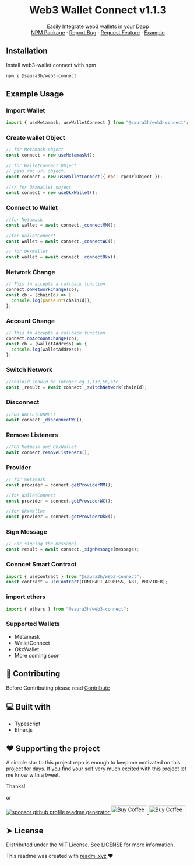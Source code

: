 <h1 align="center">
  Web3 Wallet Connect v1.1.3
</h1>
<p align="center">
   Easily Integrate web3 wallets in your Dapp
    <br />
    <a href="https://www.npmjs.com/package/@saura3h/web3-connect">NPM Package</a>
    ·
    <a href="https://github.com/starc007/web3-wallet-connect/issues">Report Bug</a>
    ·
    <a href="https://github.com/starc007/web3-wallet-connect/issues">Request Feature</a>
    ·
    <a href="https://github.com/starc007/wallet-connect-boilerplate">Example</a>
  </p>

## Installation

Install web3-wallet connect with npm

```jsx
npm i @saura3h/web3-connect
```

## Example Usage

### Import Wallet

```jsx
import { useMetamask, useWalletConnect } from "@saura3h/web3-connect";
```

### Create wallet Object

```jsx
// for Metamask object
const connect = new useMetamask();

// for WalletConnect Object
// pass rpc url object.
const connect = new useWalletConnect({ rpc: rpcUrlObject });

//// for OkxWallet object
const connect = new useOkxWallet();
```

### Connect to Wallet

```jsx
//for Metamask
const wallet = await connect._connectMM();

//for WalletConnect
const wallet = await connect._connectWC();

// for OkxWallet
const wallet = await connect._connectOkx();
```

### Network Change

```jsx
// This fn accepts a callback function
connect.onNetworkChange(cb);
const cb = (chainId) => {
  console.log(parseInt(chainId));
};
```

### Account Change

```jsx
// This fn accepts a callback function
connect.onAccountChange(cb);
const cb = (walletAddress) => {
  console.log(walletAddress);
};
```

### Switch Network

```jsx
//chainId should be integer eg 1,137,56,etc
const _result = await connect._switchNetwork(chainId);
```

### Disconnect

```jsx
//FOR WALLETCONNECT
await connect._disconnectWC();
```

### Remove Listeners

```jsx
//FOR Metmask and OkxWallet
await connect.removeListeners();
```

### Provider

```jsx
// for metamask
const provider = connect.getProviderMM();

//for WalletConnect
const provider = connect.getProviderWC();

//for OkxWallet
const provider = connect.getProviderOkx();
```

### Sign Message

```jsx
// For signing the message]
const result = await connect._signMessage(message);
```

### Conncet Smart Contract

```jsx
import { useContract } from "@saura3h/web3-connect";
const contract = useContract(CONTRACT_ADDRESS, ABI, PROVIDER);
```

### import ethers

```jsx
import { ethers } from "@saura3h/web3-connect";
```

### Supported Wallets

- Metamask
- WalletConnect
- OkxWallet
- More coming soon

## 🍰 Contributing

Before Contributing please read [Contribute](Contribute.md)

## 💻 Built with

- Typescript
- Ether.js

## ❤️ Supporting the project

A simple star to this project repo is enough to keep me motivated on this project for days. If you find your self very much excited with this project let me know with a tweet.

Thanks!

or

<p align="left">
<a href="https://www.paypal.me/saurra3h"><img src="https://ionicabizau.github.io/badges/paypal.svg" alt="sponsor github profile readme generator"/>
</a>
 <a href='https://ko-fi.com/saurra3h' target='_blank'><img height='23' width="100" src='https://cdn.ko-fi.com/cdn/kofi3.png?v=2' alt='Buy Coffee for Saurabh' />
  </a>
 <a href='https://www.buymeacoffee.com/saurra3h' target='_blank'><img height='23' width="100" src='https://cdn.buymeacoffee.com/buttons/default-orange.png' alt='Buy Coffee for Saurabh' />
  </a>
</p>

## ➤ License

Distributed under the [MIT](LICENSE.txt) License. See [LICENSE](LICENSE.txt) for more information.

This readme was created with [readmi.xyz](https://readmi.xyz) ❤️
